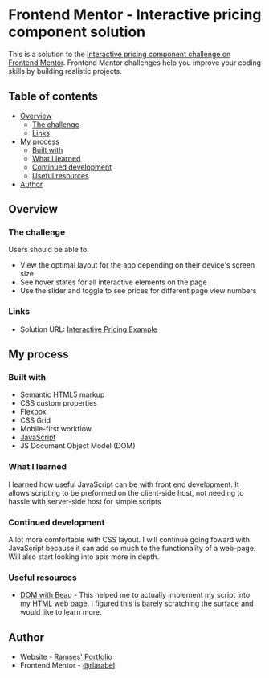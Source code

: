# Frontend Mentor - Interactive pricing component solution

This is a solution to the [Interactive pricing component challenge on Frontend Mentor](https://www.frontendmentor.io/challenges/interactive-pricing-component-t0m8PIyY8). Frontend Mentor challenges help you improve your coding skills by building realistic projects. 

## Table of contents

- [Overview](#overview)
  - [The challenge](#the-challenge)
  - [Links](#links)
- [My process](#my-process)
  - [Built with](#built-with)
  - [What I learned](#what-i-learned)
  - [Continued development](#continued-development)
  - [Useful resources](#useful-resources)
- [Author](#author)

## Overview

### The challenge

Users should be able to:

- View the optimal layout for the app depending on their device's screen size
- See hover states for all interactive elements on the page
- Use the slider and toggle to see prices for different page view numbers

### Links

- Solution URL: [Interactive Pricing Example](https://rlarabel.github.io/interactive-pricing-page/)

## My process

### Built with

- Semantic HTML5 markup
- CSS custom properties
- Flexbox
- CSS Grid
- Mobile-first workflow
- [JavaScript](https://www.javascript.com/)
- JS Document Object Model (DOM) 

### What I learned

I learned how useful JavaScript can be with front end development. It allows scripting to be preformed on the client-side host, not needing to hassle with server-side host for simple scripts  

### Continued development

A lot more comfortable with CSS layout. I will continue going foward with JavaScript because it can add so much to the functionality of a web-page. Will also start looking into apis more in depth.  

### Useful resources

- [DOM with Beau](https://www.youtube.com/watch?v=eaLKqoB9Fu0&list=PLWKjhJtqVAbllLK6r2dnGjUVWB_cFNcuO) - This helped me to actually implement my script into my HTML web page. I figured this is barely scratching the surface and would like to learn more.

## Author

- Website - [Ramses' Portfolio](https://www.ramsesportfolio.com)
- Frontend Mentor - [@rlarabel](https://www.frontendmentor.io/profile/rlarabel)
